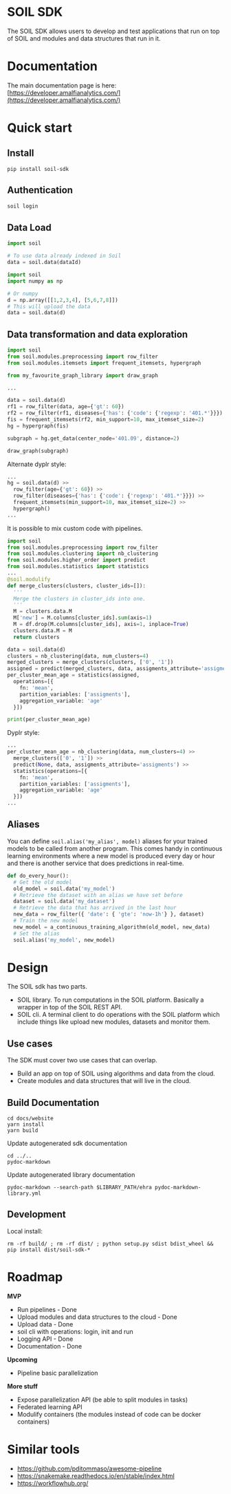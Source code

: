# SOIL SDK

The SOIL SDK allows users to develop and test applications that run on top of SOIL and modules and data structures that run in it.

# Documentation

The main documentation page is here: [https://developer.amalfianalytics.com/](https://developer.amalfianalytics.com/)

# Quick start

## Install
```
pip install soil-sdk
```

## Authentication

```bash
soil login
```

## Data Load

```python
import soil

# To use data already indexed in Soil
data = soil.data(dataId)
```

```python
import soil
import numpy as np

# Or numpy
d = np.array([[1,2,3,4], [5,6,7,8]])
# This will upload the data
data = soil.data(d)
```


## Data transformation and data exploration

```python
import soil
from soil.modules.preprocessing import row_filter
from soil.modules.itemsets import frequent_itemsets, hypergraph

from my_favourite_graph_library import draw_graph

...

data = soil.data(d)
rf1 = row_filter(data, age={'gt': 60})
rf2 = row_filter(rf1, diseases={'has': {'code': {'regexp': '401.*'}}})
fis = frequent_itemsets(rf2, min_support=10, max_itemset_size=2)
hg = hypergraph(fis)

subgraph = hg.get_data(center_node='401.09', distance=2)

draw_graph(subgraph)

```

Alternate dyplr style:

```python
...
hg = soil.data(d) >>
  row_filter(age={'gt': 60}) >>
  row_filter(diseases={'has': {'code': {'regexp': '401.*'}}}) >>
  frequent_itemsets(min_support=10, max_itemset_size=2) >>
  hypergraph()
...
```



It is possible to mix custom code with pipelines.
```python
import soil
from soil.modules.preprocessing import row_filter
from soil.modules.clustering import nb_clustering
from soil.modules.higher_order import predict
from soil.modules.statistics import statistics
...
@soil.modulify
def merge_clusters(clusters, cluster_ids=[]):
  '''
  Merge the clusters in cluster_ids into one.
  '''
  M = clusters.data.M
  M['new'] = M.columns[cluster_ids].sum(axis=1)
  M = df.drop(M.columns[cluster_ids], axis=1, inplace=True)
  clusters.data.M = M
  return clusters

data = soil.data(d)
clusters = nb_clustering(data, num_clusters=4)
merged_clusters = merge_clusters(clusters, ['0', '1'])
assigned = predict(merged_clusters, data, assigments_attribute='assigments')
per_cluster_mean_age = statistics(assigned,
  operations=[{
    fn: 'mean',
    partition_variables: ['assigments'],
    aggregation_variable: 'age'
  }])

print(per_cluster_mean_age)

```

Dyplr style:
```python
...
per_cluster_mean_age = nb_clustering(data, num_clusters=4) >>
  merge_clusters(['0', '1']) >>
  predict(None, data, assigments_attribute='assigments') >>
  statistics(operations=[{
    fn: 'mean',
    partition_variables: ['assigments'],
    aggregation_variable: 'age'
  }])
...
```

## Aliases

You can define `soil.alias('my_alias', model)` aliases for your trained models to be called from another program. This comes handy in continuous learning environments where a new model is produced every day or hour and there is another service that does predictions in real-time.

```python
def do_every_hour():
  # Get the old model
  old_model = soil.data('my_model')
  # Retrieve the dataset with an alias we have set before
  dataset = soil.data('my_dataset')
  # Retrieve the data that has arrived in the last hour
  new_data = row_filter({ 'date': { 'gte': 'now-1h'} }, dataset)
  # Train the new model
  new_model = a_continuous_training_algorithm(old_model, new_data)
  # Set the alias
  soil.alias('my_model', new_model)
```

# Design

The SOIL sdk has two parts.
* SOIL library. To run computations in the SOIL platform. Basically a wrapper in top of the SOIL REST API.
* SOIL cli. A terminal client to do operations with the SOIL platform which include things like upload new modules, datasets and monitor them.

## Use cases
The SDK must cover two use cases that can overlap.
* Build an app on top of SOIL using algorithms and data from the cloud.
* Create modules and data structures that will live in the cloud.


## Build Documentation

```
cd docs/website
yarn install
yarn build
```

Update autogenerated sdk documentation
```
cd ../..
pydoc-markdown
```

Update autogenerated library documentation
```
pydoc-markdown --search-path $LIBRARY_PATH/ehra pydoc-markdown-library.yml
```

## Development

Local install:
```
rm -rf build/ ; rm -rf dist/ ; python setup.py sdist bdist_wheel && pip install dist/soil-sdk-*
```


# Roadmap
**MVP**
* Run pipelines - Done
* Upload modules and data structures to the cloud - Done
* Upload data - Done
* soil cli with operations: login, init and run
* Logging API - Done
* Documentation - Done

**Upcoming**

* Pipeline basic parallelization

**More stuff**

* Expose parallelization API (be able to split modules in tasks)
* Federated learning API
* Modulify containers (the modules instead of code can be docker containers)

# Similar tools

* https://github.com/pditommaso/awesome-pipeline
* https://snakemake.readthedocs.io/en/stable/index.html
* https://workflowhub.org/
